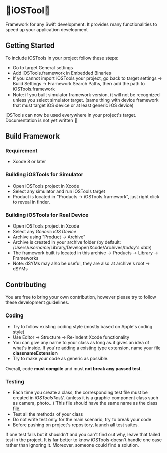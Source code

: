 # :wrench:iOSTool:wrench:
Framework for any Swift development. It provides many functionalities to speed up your application development

## Getting Started

To include iOSTools in your project follow these steps:

 * Go to target General settings
 * Add iOSTools.framework in Embedded Binaries
 * If you cannot import iOSTools your project, go back to target settings ->
   Build Settings -> Framework Search Paths, then add the path to iOSTools.framework
 * Note: if you built simulator framework version, it will not be recognized
   unless you select simulator target. (same thing with device framework that
   must target iOS device or at least generic iOS device)

  iOSTools can now be used everywhere in your project's target.
  Documentation is not yet written :grimacing:

## Build Framework

### Requirement

  * Xcode 8 or later

### Building iOSTools for Simulator

  * Open iOSTools project in Xcode
  * Select any simulator and run iOSTools target
  * Product is located in "Products -> iOSTools.framework", just right click to
    reveal in finder.

### Building iOSTools for Real Device

  * Open iOSTools project in Xcode
  * Select any *Generic iOS Device*
  * Archive using "Product -> Archive"
  * Archive is created in your archive folder (by default: 
    /Users/*username*/Library/Developer/Xcode/Archives/*today's date*)
  * The framework built is located in this archive -> Products -> Library -> 
    Frameworks
  * Note: dSYMs may also be useful, they are also at archive's root -> dSYMs

## Contributing
You are free to bring your own contribution, however please try to follow these
development guidelines.

### Coding

  * Try to follow existing coding style (mostly based on Apple's coding style)
  * Use Editor -> Structure -> Re-Indent Xcode functionality
  * You can give any name to your class as long as it gives an idea of what's
    inside. If you're adding a existing type extension, name your file
    **classnameExtension**
  * Try to make your code as generic as possible.

  Overall, code **must compile** and must **not break any passed test**.

### Testing

  * Each time you create a class, the corresponding test file must be created
    in *iOSToolsTest/*. (unless it is a graphic component class such as camera,
    photo...)
    This file should have the same name as the class file.
  * Test all the methods of your class
  * Do not write test only for the main scenario, try to break your code
  * Before pushing on project's repository, launch all test suites.

If one test fails but it shouldn't and you can't find out why, leave that failed
test in the project. It is far better to know iOSTools doesn't handle one case
rather than ignoring it. Moreover, someone could find a solution.
